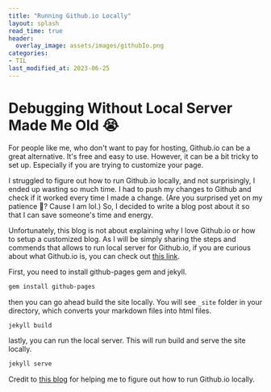 ```yaml
---
title: "Running Github.io Locally"
layout: splash
read_time: true
header:
  overlay_image: assets/images/githubIo.png
categories:
- TIL
last_modified_at: 2023-06-25
---
```


# Debugging Without Local Server Made Me Old 😭

For people like me, who don't want to pay for hosting, Github.io can be a great alternative. It's free and easy to use. However, it can be a bit tricky to set up. Especially if you are trying to customize your page.


I struggled to figure out how to run Github.io locally, and not surprisingly, I ended up wasting so much time. I had to push my changes to Github and check if it worked every time I made a change. (Are you surprised yet on my patience 🫠? Cause I am lol.) So, I decided to write a blog post about it so that I can save someone's time and energy.

Unfortunately, this blog is not about explaining why I love Github.io or how to setup a customized blog. As I will be simply sharing the steps and commends that allows to run local server for Github.io, if you are curious about what Github.io is, you can check out [this link](https://pages.github.com/).

First, you need to install github-pages gem and jekyll.
```bash
gem install github-pages
```

then you can go ahead build the site locally. You will see `_site` folder in your directory, which converts your markdown files into html files.
```bash
jekyll build
```

lastly, you can run the local server. This will run build and serve the site locally.
```bash
jekyll serve
```

Credit to [this blog](https://kbroman.org/simple_site/pages/local_test.html) for helping me to figure out how to run Github.io locally.
